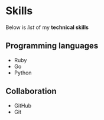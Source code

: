 # Skills

Below is _list_ of my **technical skills**

## Programming languages
- Ruby
- Go
- Python

## Collaboration
- GitHub
- Git

